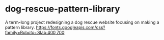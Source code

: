 # dog-rescue-pattern-library
A term-long project redesigning a dog rescue website focusing on making a pattern library.
https://fonts.googleapis.com/css?family=Roboto+Slab:400,700
